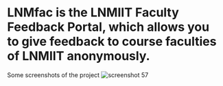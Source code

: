 # LNMfac is the LNMIIT Faculty Feedback Portal, which allows you to give feedback to course faculties of LNMIIT anonymously.

Some screenshots of the project
![screenshot 57](https://user-images.githubusercontent.com/25201562/29492447-5a0db544-8599-11e7-9538-7e4ce26fb3a4.png)

